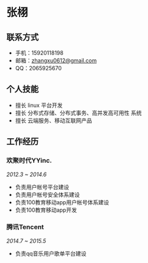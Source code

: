 # 张栩


## 联系方式
* 手机：15920118198
* 邮箱：zhangxu0612@gmail.com
* QQ：2065925670 

## 个人技能
* 擅长 linux 平台开发
* 擅长 分布式存储、分布式事务、高并发高可用性 系统
* 擅长 云端服务、移动互联网产品


## 工作经历
### 欢聚时代YYinc.
*2012.3 ~ 2014.6*

* 负责用户帐号平台建设
* 负责用户帐号安全体系建设
* 负责100教育移动app用户帐号体系建设
* 负责100教育移动app开发

### 腾讯Tencent 
*2014.7 ~ 2015.5*

* 负责qq音乐用户歌单平台建设